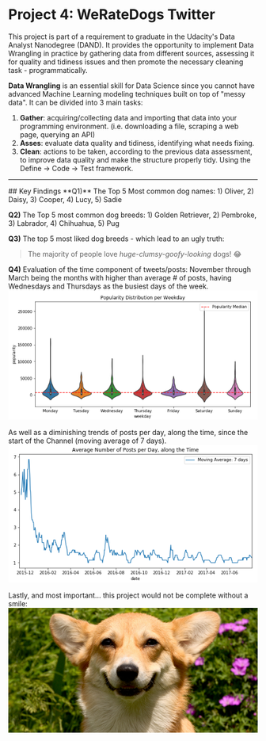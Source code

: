 # Project 4: WeRateDogs Twitter
This project is part of a requirement to graduate in the Udacity's Data Analyst Nanodegree (DAND).
It provides the opportunity to implement Data Wrangling in practice by gathering data from different sources, assessing it for quality and tidiness issues and then promote the necessary cleaning task - programmatically.


**Data Wrangling** is an essential skill for Data Science since you cannot have advanced Machine Learning modeling techniques built on top of "messy data".
It can be divided into 3 main tasks:

1. **Gather**: acquiring/collecting data and importing that data into your programming environment. (i.e. downloading a file, scraping a web page, querying an API)
2. **Asses**: evaluate data quality and tidiness, identifying what needs fixing.  
3. **Clean**: actions to be taken, according to the previous data assessment, to improve data quality and make the structure properly tidy. Using the Define -> Code -> Test framework.
<hr>
## Key Findings
**Q1)** The Top 5 Most common dog names: 1) Oliver, 2) Daisy, 3) Cooper, 4) Lucy, 5) Sadie


**Q2)** The Top 5 most common dog breeds: 1) Golden Retriever, 2) Pembroke, 3) Labrador, 4) Chihuahua, 5) Pug


**Q3)** The top 5 most liked dog breeds - which lead to an ugly truth: 
> The majority of people love *huge-clumsy-goofy-looking* dogs! 😂

**Q4)** Evaluation of the time component of tweets/posts: November through March being the months with higher than average # of posts, having Wednesdays and Thursdays as the busiest days of the week.
![](images/ViolinPlot-Popularity_by_weekday.PNG)

 As well as a diminishing trends of posts per day, along the time, since the start of the Channel (moving average of 7 days).
![](images/Time_Trend-Posts_along_the_time.PNG)

Lastly, and most important... this project would not be complete without a smile:
![Happy Dog](images/HappyDog.PNG)


